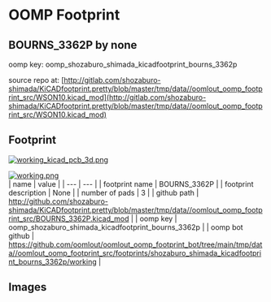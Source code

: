# OOMP Footprint  
## BOURNS_3362P  by none  
  
oomp key: oomp_shozaburo_shimada_kicadfootprint_bourns_3362p  
  
source repo at: [http://gitlab.com/shozaburo-shimada/KiCADfootprint.pretty/blob/master/tmp/data//oomlout_oomp_footprint_src/WSON10.kicad_mod](http://gitlab.com/shozaburo-shimada/KiCADfootprint.pretty/blob/master/tmp/data//oomlout_oomp_footprint_src/WSON10.kicad_mod)  
## Footprint  
  
[![working_kicad_pcb_3d.png](working_kicad_pcb_3d_600.png)](working_kicad_pcb_3d.png)  
  
[![working.png](working_600.png)](working.png)  
| name | value | 
| --- | --- | 
| footprint name | BOURNS_3362P | 
| footprint description | None | 
| number of pads | 3 | 
| github path | http://github.com/shozaburo-shimada/KiCADfootprint.pretty/blob/master/tmp/data//oomlout_oomp_footprint_src/BOURNS_3362P.kicad_mod | 
| oomp key | oomp_shozaburo_shimada_kicadfootprint_bourns_3362p | 
| oomp bot github | https://github.com/oomlout/oomlout_oomp_footprint_bot/tree/main/tmp/data//oomlout_oomp_footprint_src/footprints/shozaburo_shimada_kicadfootprint_bourns_3362p/working | 
## Images  
